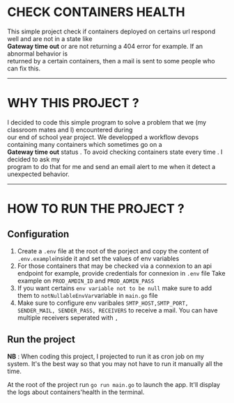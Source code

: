 # CHECK CONTAINERS HEALTH
This simple project check if containers deployed on certains url respond well and are not in a state like <br/>
**Gateway time out** or are not returning a 404 error for example. If an abnormal behavior is <br/>
returned by a certain containers, then a mail is sent to some people who can fix this. <br/>
***

# WHY THIS PROJECT  ?
I decided to code this simple program to solve a problem that we (my classroom mates and I) encountered during <br/>
our end of school year project. We developped a workflow devops containing many containers which sometimes go on a <br/>
**Gateway time out** status . To avoid checking containers state every time . I decided to ask my <br/>
program to do that for me and send an email alert to me when it detect a unexpected behavior.<br/>
***

# HOW TO RUN THE PROJECT ?
## Configuration
1. Create a `.env` file at the root of the porject and copy the content of `.env.example`inside it and set the values of env variables 
2. For those containers that may be checked via a connexion to an api endpoint for example, provide credentials for connexion in `.env` file
Take example on `PROD_AMDIN_ID` and `PROD_ADMIN_PASS`
3. If you want certains `env variable not to be null` make sure to add them to `notNullableEnvVar`variable in `main.go` file
4. Make sure to configure env varibales `SMTP_HOST,SMTP_PORT, SENDER_MAIL, SENDER_PASS, RECEIVERS` to receive a mail. You can have multiple receivers seperated with `,` 

## Run the project 
**NB** : When coding this project, I projected to run it as  cron job on my system. It's the best way so that you may not have to run it manually all the time. <br/>
<p>At the root of the project run <code>go run main.go</code> to launch the app. It'll display the logs about containers'health in the terminal.</p>